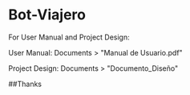 # Bot-Viajero

For User Manual and Project Design:

User Manual: Documents > "Manual de Usuario.pdf"

Project Design: Documents > "Documento_Diseño"

##Thanks

